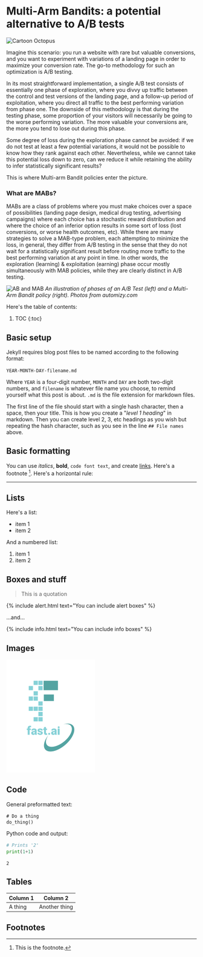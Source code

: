 # Multi-Arm Bandits: a potential alternative to A/B tests

![](/images/multiarmbandit_1 "Cartoon Octopus")

Imagine this scenario: you run a website with rare but valuable conversions, and you want to experiment with variations of a landing page in order to maximize your conversion rate. The go-to methodology for such an optimization is A/B testing.

In its most straightforward implementation, a single A/B test consists of essentially one phase of exploration, where you divvy up traffic between the control and test versions of the landing page, and a follow-up period of exploitation, where you direct all traffic to the best performing variation from phase one.
The downside of this methodology is that during the testing phase, some proportion of your visitors will necessarily be going to the worse performing variation. The more valuable your conversions are, the more you tend to lose out during this phase.

Some degree of loss during the exploration phase cannot be avoided: if we do not test at least a few potential variations, it would not be possible to know how they rank against each other. Nevertheless, while we cannot take this potential loss down to zero, can we reduce it while retaining the ability to infer statistically significant results?

This is where Multi-arm Bandit policies enter the picture.

### What are MABs?

MABs are a class of problems where you must make choices over a space of possibilities (landing page design, medical drug testing, advertising campaigns) where each choice has a stochastic reward distribution and where the choice of an inferior option results in some sort of loss (lost conversions, or worse health outcomes, etc). While there are many strategies to solve a MAB-type problem, each attempting to minimize the loss, in general, they differ from A/B testing in the sense that they do not wait for a statistically significant result before routing more traffic to the best performing variation at any point in time. In other words, the exploration (learning) & exploitation (earning) phase occur mostly simultaneously with MAB policies, while they are clearly distinct in A/B testing.

![](/images/multiarmbandit_2 "AB and MAB")
*An illustration of phases of an A/B Test (left) and a Multi-Arm Bandit policy (right). Photos from automizy.com*



Here's the table of contents:

1. TOC
{:toc}

## Basic setup

Jekyll requires blog post files to be named according to the following format:

`YEAR-MONTH-DAY-filename.md`

Where `YEAR` is a four-digit number, `MONTH` and `DAY` are both two-digit numbers, and `filename` is whatever file name you choose, to remind yourself what this post is about. `.md` is the file extension for markdown files.

The first line of the file should start with a single hash character, then a space, then your title. This is how you create a "*level 1 heading*" in markdown. Then you can create level 2, 3, etc headings as you wish but repeating the hash character, such as you see in the line `## File names` above.

## Basic formatting

You can use *italics*, **bold**, `code font text`, and create [links](https://www.markdownguide.org/cheat-sheet/). Here's a footnote [^1]. Here's a horizontal rule:

---

## Lists

Here's a list:

- item 1
- item 2

And a numbered list:

1. item 1
1. item 2

## Boxes and stuff

> This is a quotation

{% include alert.html text="You can include alert boxes" %}

...and...

{% include info.html text="You can include info boxes" %}

## Images

![](/images/logo.png "fast.ai's logo")

## Code

General preformatted text:

    # Do a thing
    do_thing()

Python code and output:

```python
# Prints '2'
print(1+1)
```

    2

## Tables

| Column 1 | Column 2 |
|-|-|
| A thing | Another thing |

## Footnotes

[^1]: This is the footnote.

